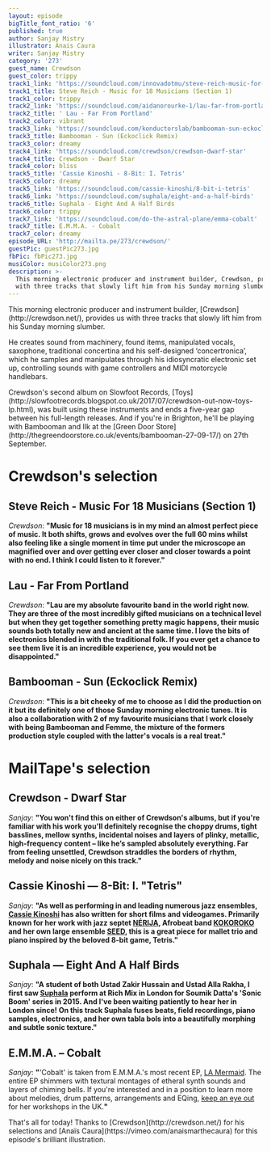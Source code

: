 ```yaml
---
layout: episode
bigTitle_font_ratio: '6'
published: true
author: Sanjay Mistry
illustrator: Anais Caura
writer: Sanjay Mistry
category: '273'
guest_name: Crewdson
guest_color: trippy
track1_link: 'https://soundcloud.com/innovadotmu/steve-reich-music-for-18'
track1_title: Steve Reich - Music for 18 Musicians (Section 1)
track1_color: trippy
track2_link: 'https://soundcloud.com/aidanorourke-1/lau-far-from-portland'
track2_title: ' Lau - Far From Portland'
track2_color: vibrant
track3_link: 'https://soundcloud.com/konductorslab/bambooman-sun-eckoclick-remix'
track3_title: Bambooman - Sun (Eckoclick Remix)
track3_color: dreamy
track4_link: 'https://soundcloud.com/crewdson/crewdson-dwarf-star'
track4_title: Crewdson - Dwarf Star
track4_color: bliss
track5_title: 'Cassie Kinoshi - 8-Bit: I. Tetris'
track5_color: dreamy
track5_link: 'https://soundcloud.com/cassie-kinoshi/8-bit-i-tetris'
track6_link: 'https://soundcloud.com/suphala/eight-and-a-half-birds'
track6_title: Suphala - Eight And A Half Birds
track6_color: trippy
track7_link: 'https://soundcloud.com/do-the-astral-plane/emma-cobalt'
track7_title: E.M.M.A. - Cobalt
track7_color: dreamy
episode_URL: 'http://mailta.pe/273/crewdson/'
guestPic: guestPic273.jpg
fbPic: fbPic273.jpg
musiColor: musiColor273.png
description: >-
  This morning electronic producer and instrument builder, Crewdson, provides us
  with three tracks that slowly lift him from his Sunday morning slumber.
---
```

<p id="introduction">This morning electronic producer and instrument builder, [Crewdson](http://crewdson.net/), provides us with three tracks that slowly lift him from his Sunday morning slumber.</p>
<p>He creates sound from machinery, found items, manipulated vocals, saxophone, traditional concertina and his self-designed ‘concertronica’, which he samples and manipulates through his idiosyncratic electronic set up, controlling sounds with game controllers and MIDI motorcycle handlebars.</p>
<p>Crewdson's second album on Slowfoot Records, [Toys](http://slowfootrecords.blogspot.co.uk/2017/07/crewdson-out-now-toys-lp.html), was built using these instruments and ends a five-year gap between his full-length releases. And if you're in Brighton, he'll be playing with Bambooman and Ilk at the [Green Door Store](http://thegreendoorstore.co.uk/events/bambooman-27-09-17/) on 27th September.</p> 


# Crewdson's selection


## Steve Reich - Music For 18 Musicians (Section 1)
_Crewdson_: **"**Music for 18 musicians is in my mind an almost perfect piece of music. It both shifts, grows and evolves over the full 60 mins whilst also feeling like a single moment in time put under the microscope an magnified over and over getting ever closer and closer towards a point with no end. I think I could listen to it forever.**"**

## Lau - Far From Portland
_Crewdson_: **"**Lau are my absolute favourite band in the world right now. They are three of the most incredibly gifted musicians on a technical level but when they get together something pretty magic happens, their music sounds both totally new and ancient at the same time. I love the bits of electronics blended in with the traditional folk. If you ever get a chance to see them live it is an incredible experience, you would not be disappointed.**"**

## Bambooman - Sun (Eckoclick Remix)
_Crewdson_: **"**This is a bit cheeky of me to choose as I did the production on it but its definitely one of those Sunday morning electronic tunes. It is also a collaboration with 2 of my favourite musicians that I work closely with being Bambooman and Femme, the mixture of the formers production style coupled with the latter's vocals is a real treat.**"**


# MailTape's selection

## Crewdson - Dwarf Star
_Sanjay_: **"**You won't find this on either of Crewdson's albums, but if you're familiar with his work you'll definitely recognise the choppy drums, tight basslines, mellow synths, incidental noises and layers of plinky, metallic, high-frequency content – like he’s sampled absolutely everything. Far from feeling unsettled, Crewdson straddles the borders of rhythm, melody and noise nicely on this track.**"**

## Cassie Kinoshi — 8-Bit: I. "Tetris"
_Sanjay_: **"**As well as performing in and leading numerous jazz ensembles, [Cassie Kinoshi](https://www.cassiekinoshi.com) has also written for short films and videogames. Primarily known for her work with jazz septet [NÉRIJA](http://www.nerijamusic.com/), Afrobeat band [KOKOROKO](https://www.facebook.com/kokorokomusic/) and her own large ensemble [SEED](https://www.facebook.com/seedensemble/), this is a great piece for mallet trio and piano inspired by the beloved 8-bit game, Tetris.**"**

## Suphala — Eight And A Half Birds
_Sanjay_: **"**A student of both Ustad Zakir Hussain and Ustad Alla Rakha, I first saw [Suphala](http://www.suphala.com/) perform at Rich Mix in London for Soumik Datta's 'Sonic Boom' series in 2015. And I've been waiting patiently to hear her in London since! On this track Suphala fuses beats, field recordings, piano samples, electronics, and her own tabla bols into a beautifully morphing and subtle sonic texture.**"**

## E.M.M.A. – Cobalt
_Sanjay_: **"**'Cobalt' is taken from E.M.M.A.'s most recent EP, [LA Mermaid](https://astralplanerecordings.bandcamp.com/album/la-mermaid). The entire EP shimmers with textural montages of etheral synth sounds and layers of chiming bells. If you're interested and in a position to learn more about melodies, drum patterns, arrangements and EQing, [keep an eye out](https://twitter.com/oiiiemma) for her workshops in the UK.**"**

<p id="outroduction">That's all for today! Thanks to [Crewdson](http://crewdson.net/) for his selections and [Anaïs Caura](https://vimeo.com/anaismarthecaura) for this episode's brilliant illustration.</p>
